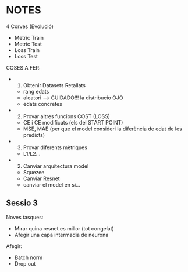 # NOTES

4 Corves  (Evolució) 
- Metric Train
- Metric Test
- Loss Train 
- Loss Test

COSES A FER:
- 1. Obtenir Datasets Retallats
    - rang edats
    - aleatori --> CUIDADO!!! la distribucio OJO
    - edats concretes

- 2. Provar altres funcions COST (LOSS)
    - CE i CE modificats (els del START POINT)
    - MSE, MAE (per que el model consideri la diferència de edat de les predicts)

- 3. Provar diferents mètriques
    - L1/L2...

- 2. Canviar arquitectura model
    - Squezee
    - Canviar Resnet
    - canviar el model en si...

## Sessio 3

Noves tasques:
- Mirar quina resnet es millor (tot congelat)
- Afegir una capa intermadia de neurona


Afegir:
- Batch norm
- Drop out
